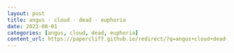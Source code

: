 ```yaml
---
layout: post
title: angus · cloud · dead · euphoria
date: 2023-08-01
categories: [angus, cloud, dead, euphoria]
content_url: https://papercliff.github.io/redirect/?q=angus+cloud+dead+euphoria&tbs=cdr:1,cd_min:7/31/2023,cd_max:8/2/2023
---
```

